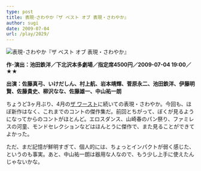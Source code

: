 ```yaml
---
type: post
title: 表現･さわやか『ザ ベスト オブ 表現・さわやか』
author: sugi
date: 2009-07-04
url: /play/2029/
---
```

<img src="/images/play/20090704.jpg" alt="表現･さわやか『ザ ベスト オブ 表現・さわやか』" class="alignleft" />

**作･演出：池田鉄洋／下北沢本多劇場／指定席4500円／2009-07-04 19:00／★★**

**出演：佐藤真弓、いけだしん、村上航、岩本靖輝、菅原永二、池田鉄洋、伊藤明賢、佐藤貴史、柳沢なな、佐藤雄一、中山祐一朗**

ちょうど3ヶ月ぶり、4月の[ザ ワースト](/play/1983/)に続いての表現・さわやか。今回も、ほぼ新作はなく、これまでのコントの傑作集だ。前回とちがって、ぼくが見るようになってからのコントがほとんど。エロスダンス、山崎春のパン祭り、ファミレスの河童、モンドセレクションなどはほんとうに傑作で、また見ることができてよかった。

ただ、まだ記憶が鮮明すぎて、個人的には、ちょっとインパクトが弱く感じた、というのも事実。あと、中山祐一朗は器用な人なので、もう少し上手に使えたんじゃないかな。
